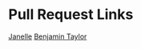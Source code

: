 # Pull Request Links 

[Janelle](https://github.com/gingrah1/wackeldackel_story/pull/7)
[Benjamin Taylor](https://github.com/andrewseba/kummerspeck_storytime/pull/9)